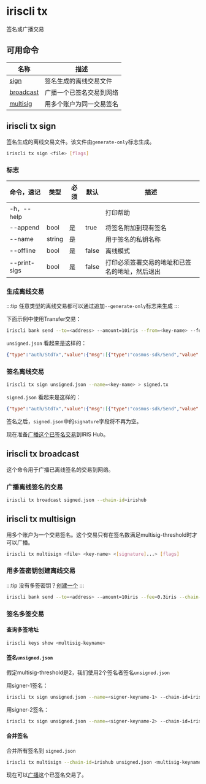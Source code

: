 # iriscli tx

签名或广播交易

## 可用命令

| 名称                               | 描述                     |
| ---------------------------------- | ------------------------ |
| [sign](#iriscli-tx-sign)           | 签名生成的离线交易文件   |
| [broadcast](#iriscli-tx-broadcast) | 广播一个已签名交易到网络 |
| [multisig](#iriscli-tx-multisign)  | 用多个账户为同一交易签名 |

## iriscli tx sign

签名生成的离线交易文件。该文件由`generate-only`标志生成。

```bash
iriscli tx sign <file> [flags]
```

### 标志

| 命令，速记   | 类型   | 必须 | 默认  | 描述                                           |
| ------------ | ------ | ---- | ----- | ---------------------------------------------- |
| -h，--help   |        |      |       | 打印帮助                                       |
| --append     | bool   | 是   | true  | 将签名附加到现有签名                           |
| --name       | string | 是   |       | 用于签名的私钥名称                             |
| --offline    | bool   | 是   | false | 离线模式                                       |
| --print-sigs | bool   | 是   | false | 打印必须签署交易的地址和已签名的地址，然后退出 |

### 生成离线交易

:::tip
任意类型的离线交易都可以通过追加`--generate-only`标志来生成
:::

下面示例中使用Transfer交易：

```bash
iriscli bank send --to=<address> --amount=10iris --from=<key-name> --fee=0.3iris --chain-id=irishub --generate-only > unsigned.json
```

`unsigned.json` 看起来是这样的：

```json
{"type":"auth/StdTx","value":{"msg":[{"type":"cosmos-sdk/Send","value":{"inputs":[{"address":"iaa19aamjx3xszzxgqhrh0yqd4hkurkea7f646vaym","coins":[{"denom":"iris-atto","amount":"10000000000000000000"}]}],"outputs":[{"address":"iaa19aamjx3xszzxgqhrh0yqd4hkurkea7f646vaym","coins":[{"denom":"iris-atto","amount":"10000000000000000000"}]}]}}],"fee":{"amount":[{"denom":"iris-atto","amount":"4000000000000000"}],"gas":"200000"},"signatures":null,"memo":""}}
```

### 签名离线交易

```bash
iriscli tx sign unsigned.json --name=<key-name> > signed.tx
```

`signed.json` 看起来是这样的：

```json
{"type":"auth/StdTx","value":{"msg":[{"type":"cosmos-sdk/Send","value":{"inputs":[{"address":"iaa106nhdckyf996q69v3qdxwe6y7408pvyvyxzhxh","coins":[{"denom":"iris-atto","amount":"10000000000000000000"}]}],"outputs":[{"address":"iaa1893x4l2rdshytfzvfpduecpswz7qtpstevr742","coins":[{"denom":"iris-atto","amount":"10000000000000000000"}]}]}}],"fee":{"amount":[{"denom":"iris-atto","amount":"40000000000000000"}],"gas":"200000"},"signatures":[{"pub_key":{"type":"tendermint/PubKeySecp256k1","value":"Auouudrg0P86v2kq2lykdr97AJYGHyD6BJXAQtjR1gzd"},"signature":"sJewd6lKjma49rAiGVfdT+V0YYerKNx6ZksdumVCvuItqGm24bEN9msh7IJ12Sil1lYjqQjdAcjVCX/77FKlIQ==","account_number":"0","sequence":"3"}],"memo":"test"}}
```

签名之后，`signed.json`中的`signature`字段将不再为空。

现在准备[广播这个已签名交易](#iriscli-tx-broadcast)到IRIS Hub。

## iriscli tx broadcast

这个命令用于广播已离线签名的交易到网络。

### 广播离线签名的交易

```bash
iriscli tx broadcast signed.json --chain-id=irishub
```

## iriscli tx multisign

用多个账户为一个交易签名。这个交易只有在签名数满足multisig-threshold时才可以广播。

```bash
iriscli tx multisign <file> <key-name> <[signature]...> [flags]
```

### 用多签密钥创建离线交易

:::tip
没有多签密钥？[创建一个](keys.md#创建多签密钥)
:::

```bash
iriscli bank send --to=<address> --amount=10iris --fee=0.3iris --chain-id=irishub --from=<multisig-keyname> --generate-only > unsigned.json
```

### 签名多签交易

#### 查询多签地址

```bash
iriscli keys show <multisig-keyname>
```

#### 签名`unsigned.json`

假定multisig-threshold是2，我们使用2个签名者签名`unsigned.json`

用signer-1签名：

```bash
iriscli tx sign unsigned.json --name=<signer-keyname-1> --chain-id=irishub --multisig=<multisig-address> --signature-only > signed-1.json
```

用signer-2签名：

```bash
iriscli tx sign unsigned.json --name=<signer-keyname-2> --chain-id=irishub --multisig=<multisig-address> --signature-only > signed-2.json
```

#### 合并签名

合并所有签名到 `signed.json`

```bash
iriscli tx multisign --chain-id=irishub unsigned.json <multisig-keyname> signed-1.json signed-2.json > signed.json
```

现在可以[广播](#iriscli-tx-broadcast)这个已签名交易了。
